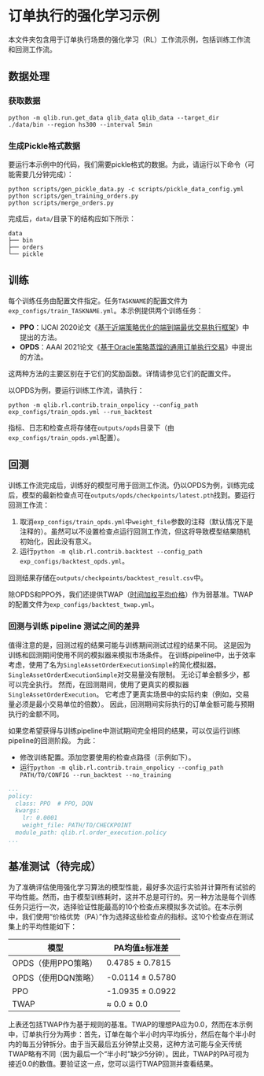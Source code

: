 # 订单执行的强化学习示例

本文件夹包含用于订单执行场景的强化学习（RL）工作流示例，包括训练工作流和回测工作流。

## 数据处理

### 获取数据

```
python -m qlib.run.get_data qlib_data qlib_data --target_dir ./data/bin --region hs300 --interval 5min
```

### 生成Pickle格式数据

要运行本示例中的代码，我们需要pickle格式的数据。为此，请运行以下命令（可能需要几分钟完成）：

[//]: # (TODO: 建议实现`Dataset`和`DataHandler`的不同子类，而非使用不同格式转储数据框（如`qlib/contrib/data/highfreq_provider.py`中的`_gen_dataset`和`_gen_day_dataset`）。这将使工作流更清晰，接口更一致，并将所有复杂性转移到子类中。)

```
python scripts/gen_pickle_data.py -c scripts/pickle_data_config.yml
python scripts/gen_training_orders.py
python scripts/merge_orders.py
```

完成后，`data/`目录下的结构应如下所示：

```
data
├── bin
├── orders
└── pickle
```

## 训练

每个训练任务由配置文件指定。任务`TASKNAME`的配置文件为`exp_configs/train_TASKNAME.yml`。本示例提供两个训练任务：

- **PPO**：IJCAI 2020论文《[基于近端策略优化的端到端最优交易执行框架](https://www.ijcai.org/proceedings/2020/0627.pdf)》中提出的方法。
- **OPDS**：AAAI 2021论文《[基于Oracle策略蒸馏的通用订单执行交易](https://arxiv.org/abs/2103.10860)》中提出的方法。

这两种方法的主要区别在于它们的奖励函数。详情请参见它们的配置文件。

以OPDS为例，要运行训练工作流，请执行：

```
python -m qlib.rl.contrib.train_onpolicy --config_path exp_configs/train_opds.yml --run_backtest
```

指标、日志和检查点将存储在`outputs/opds`目录下（由`exp_configs/train_opds.yml`配置）。

## 回测

训练工作流完成后，训练好的模型可用于回测工作流。仍以OPDS为例，训练完成后，模型的最新检查点可在`outputs/opds/checkpoints/latest.pth`找到。要运行回测工作流：

1. 取消`exp_configs/train_opds.yml`中`weight_file`参数的注释（默认情况下是注释的）。虽然可以不设置检查点运行回测工作流，但这将导致模型结果随机初始化，因此没有意义。
2. 运行`python -m qlib.rl.contrib.backtest --config_path exp_configs/backtest_opds.yml`。

回测结果存储在`outputs/checkpoints/backtest_result.csv`中。

除OPDS和PPO外，我们还提供TWAP（[时间加权平均价格](https://en.wikipedia.org/wiki/Time-weighted_average_price)）作为弱基准。TWAP的配置文件为`exp_configs/backtest_twap.yml`。

### 回测与训练 pipeline 测试之间的差异

值得注意的是，回测过程的结果可能与训练期间测试过程的结果不同。
这是因为训练和回测期间使用不同的模拟器来模拟市场条件。
在训练pipeline中，出于效率考虑，使用了名为`SingleAssetOrderExecutionSimple`的简化模拟器。
`SingleAssetOrderExecutionSimple`对交易量没有限制。
无论订单金额多少，都可以完全执行。
然而，在回测期间，使用了更真实的模拟器`SingleAssetOrderExecution`。
它考虑了更真实场景中的实际约束（例如，交易量必须是最小交易单位的倍数）。
因此，回测期间实际执行的订单金额可能与预期执行的金额不同。

如果您希望获得与训练pipeline中测试期间完全相同的结果，可以仅运行训练pipeline的回测阶段。
为此：
- 修改训练配置。添加您要使用的检查点路径（示例如下）。
- 运行`python -m qlib.rl.contrib.train_onpolicy --config_path PATH/TO/CONFIG --run_backtest --no_training`

```yaml
...
policy:
  class: PPO  # PPO, DQN
  kwargs:
    lr: 0.0001
    weight_file: PATH/TO/CHECKPOINT
  module_path: qlib.rl.order_execution.policy
...
```

## 基准测试（待完成）

为了准确评估使用强化学习算法的模型性能，最好多次运行实验并计算所有试验的平均性能。然而，由于模型训练耗时，这并不总是可行的。另一种方法是每个训练任务只运行一次，选择验证性能最高的10个检查点来模拟多次试验。在本示例中，我们使用“价格优势（PA）”作为选择这些检查点的指标。这10个检查点在测试集上的平均性能如下：

| **模型**                    | **PA均值±标准差**     |
|-----------------------------|-----------------------|
| OPDS（使用PPO策略）         |  0.4785 ± 0.7815      |
| OPDS（使用DQN策略）         | -0.0114 ± 0.5780      |
| PPO                         | -1.0935 ± 0.0922      |
| TWAP                        |   ≈ 0.0 ± 0.0         |

上表还包括TWAP作为基于规则的基准。TWAP的理想PA应为0.0，然而在本示例中，订单执行分为两步：首先，订单在每个半小时内平均拆分，然后在每个半小时内的每五分钟拆分。由于当天最后五分钟禁止交易，这种方法可能与全天传统TWAP略有不同（因为最后一个“半小时”缺少5分钟）。因此，TWAP的PA可视为接近0.0的数值。要验证这一点，您可以运行TWAP回测并查看结果。

